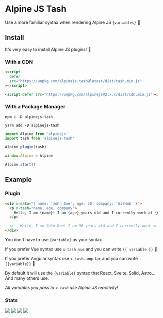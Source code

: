 # Alpine JS Tash

Use a more familiar syntax when rendering Alpine JS `{variables}` 🚀

## Install

It's very easy to install Alpine JS plugins! 🙌

### With a CDN

```html
<script
  defer
  src="https://unpkg.com/alpinejs-tash@latest/dist/tash.min.js"
></script>

<script defer src="https://unpkg.com/alpinejs@3.x.x/dist/cdn.min.js"></script>
```

### With a Package Manager

```shell
npm i -D alpinejs-tash

yarn add -D alpinejs-tash
```

```js
import Alpine from 'alpinejs'
import tash from 'alpinejs-tash'

Alpine.plugin(tash)

window.Alpine = Alpine

Alpine.start()
```

## Example

### Plugin

```html
<div x-data="{ name: 'John Doe', age: 50, company: 'GitHub' }">
  <p x-tash="name, age, company">
    Hello, I am {name}! I am {age} years old and I currently work at {company}!
  </p>

  <!-- Hello, I am John Doe! I am 50 years old and I currently work at GitHub! -->
</div>
```

You don't have to use `{variable}` as your syntax.

If you prefer Vue syntax use `x-tash.vue` and you can write `{{ variable }}` 🐸

If you prefer Angular syntax use `x-tash.angular` and you can write
`{{variable}}` 🦞

By default it will use the `{variable}` syntax that React, Svelte, Solid,
Astro... And many others use.

_All variables you pass to `x-tash` use Alpine JS reactivity!_

### Stats

![](https://img.shields.io/bundlephobia/min/alpinejs-tash)
![](https://img.shields.io/npm/v/alpinejs-tash)
![](https://img.shields.io/npm/dt/alpinejs-tash)
![](https://img.shields.io/github/license/markmead/alpinejs-tash)
